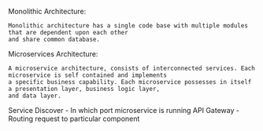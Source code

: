 Monolithic Architecture:
	
	Monolithic architecture has a single code base with multiple modules that are dependent upon each other
	and share common database.

Microservices Architecture:

	A microservice architecture, consists of interconnected services. Each microservice is self contained and implements
	a specific business capability. Each microservice possesses in itself a presentation layer, business logic layer,
	and data layer.
	

Service Discover - In which port microservice is running
API Gateway - Routing request to particular component
